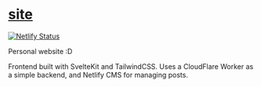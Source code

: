 # [site](https://anand2312.tech)
[![Netlify Status](https://api.netlify.com/api/v1/badges/198f1a7b-7f62-4788-a492-c5f58a1b6ec6/deploy-status)](https://app.netlify.com/sites/anand2312site/deploys)

Personal website :D

Frontend built with SvelteKit and TailwindCSS. Uses a CloudFlare Worker as a simple backend, and Netlify CMS for managing posts.
